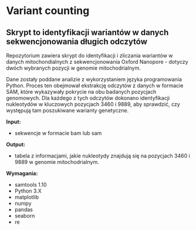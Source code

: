 # Variant counting
## Skrypt to identyfikacji wariantów w danych sekwencjonowania długich odczytów


Repozytorium zawiera skrypt do identyfikacji i zliczania wariantów w danych mitochondialnych z sekwencjonowania Oxford Nanopore - dotyczy dwóch wybranych pozycji w genomie mitochodrialnym.

Dane zostały poddane analizie z wykorzystaniem języka programowania Python. Proces ten obejmował ekstrakcję odczytów z danych w formacie SAM, które wykazywały pokrycie na obu badanych pozycjach genomowych. Dla każdego z tych odczytów dokonano identyfikacji nukleotydów w kluczowych pozycjach 3460 i 9889, aby sprawdzić, czy występują tam poszukiwane warianty genetyczne.


**Input:**
* sekwencje w formacie bam lub sam

**Output:**
* tabela z informacjami, jakie nukleotydy znajdują się na pozycjach 3460 i 9889 w genomie mitochodrialnym.

**Wymagania:**
 
* samtools 1.10
* Python 3.X
* matplotlib
* numpy
* pandas
* seaborn
* re
